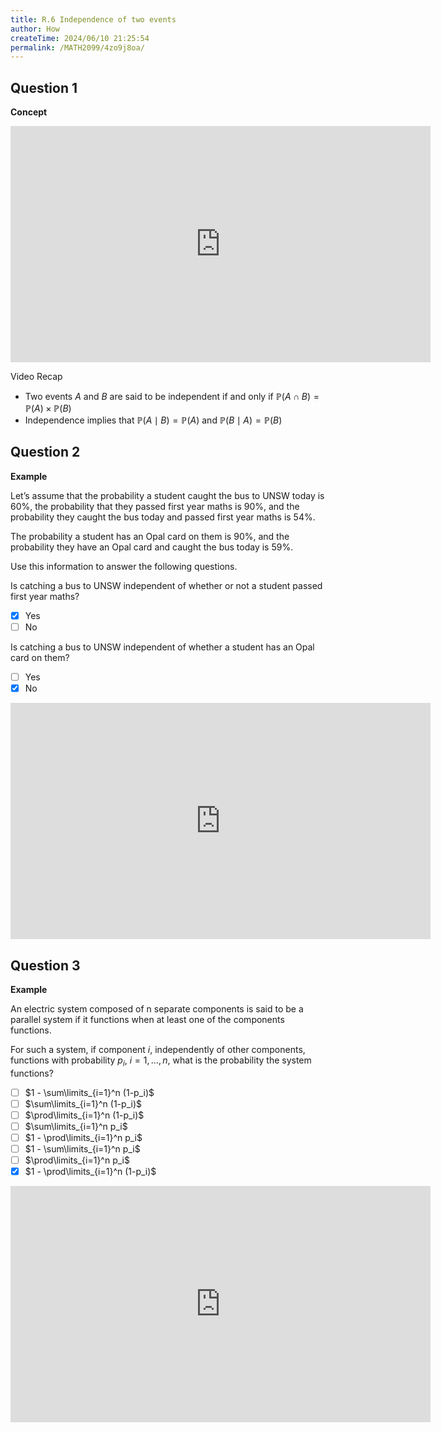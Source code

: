 ```yaml
---
title: R.6 Independence of two events
author: How
createTime: 2024/06/10 21:25:54
permalink: /MATH2099/4zo9j8oa/
---
```


## Question 1

<div class="how_qb">

**Concept**

<iframe width="672" height="378" src="https://www.youtube.com/embed/10eu2G_YZgI" title="LR 7 Independence" frameborder="0" allow="accelerometer; autoplay; clipboard-write; encrypted-media; gyroscope; picture-in-picture; web-share" referrerpolicy="strict-origin-when-cross-origin" allowfullscreen></iframe>

Video Recap

- Two events $A$ and $B$ are said to be independent if and only if $\mathbb{P}(A \cap B) = \mathbb{P}(A) \times \mathbb{P}(B)$
- Independence implies that $\mathbb{P}(A \mid B) = \mathbb{P}(A)$ and $\mathbb{P}(B \mid A) = \mathbb{P}(B)$


</div>

## Question 2

<div class="how_qb">

**Example**

Let’s assume that the probability a student caught the bus to UNSW today is $60\%$, the probability that they passed first year maths is $90\%$, and the probability they caught the bus today and passed first year maths is $54\%$.

The probability a student has an Opal card on them is $90\%$, and the probability they have an Opal card and caught the bus today is $59\%$.

Use this information to answer the following questions.

Is catching a bus to UNSW independent of whether or not a student passed first year maths?

- [x] Yes
- [ ] No

Is catching a bus to UNSW independent of whether a student has an Opal card on them?

- [ ] Yes
- [x] No

<iframe width="672" height="378" src="https://www.youtube.com/embed/4Vhfp8Np-CQ" title="buses" frameborder="0" allow="accelerometer; autoplay; clipboard-write; encrypted-media; gyroscope; picture-in-picture; web-share" referrerpolicy="strict-origin-when-cross-origin" allowfullscreen></iframe>

</div>

## Question 3

<div class="how_qb">

**Example**

An electric system composed of n separate components is said to be a parallel system if it functions when at least one of the components functions.


For such a system, if component $i$, independently of other components, functions with probability $p_i$, $i = 1,\ldots,n$, what is the probability the system functions?

 - [ ] $1 - \sum\limits_{i=1}^n (1-p_i)$
 - [ ] $\sum\limits_{i=1}^n (1-p_i)$
 - [ ] $\prod\limits_{i=1}^n (1-p_i)$
 - [ ] $\sum\limits_{i=1}^n p_i$
 - [ ] $1 - \prod\limits_{i=1}^n p_i$
 - [ ] $1 - \sum\limits_{i=1}^n p_i$
 - [ ] $\prod\limits_{i=1}^n p_i$
 - [x] $1 - \prod\limits_{i=1}^n (1-p_i)$

<iframe width="672" height="378" src="https://www.youtube.com/embed/oOqnNrxOWEs" title="parallel" frameborder="0" allow="accelerometer; autoplay; clipboard-write; encrypted-media; gyroscope; picture-in-picture; web-share" referrerpolicy="strict-origin-when-cross-origin" allowfullscreen></iframe>

</div>